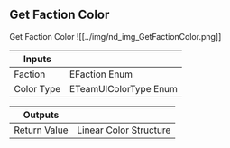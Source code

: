 ## Get Faction Color
Get Faction Color
![[../img/nd_img_GetFactionColor.png]]

|Inputs||
|--|--|
| Faction | EFaction Enum |
| Color Type | ETeamUIColorType Enum |

|Outputs||
|--|--|
| Return Value | Linear Color Structure |
